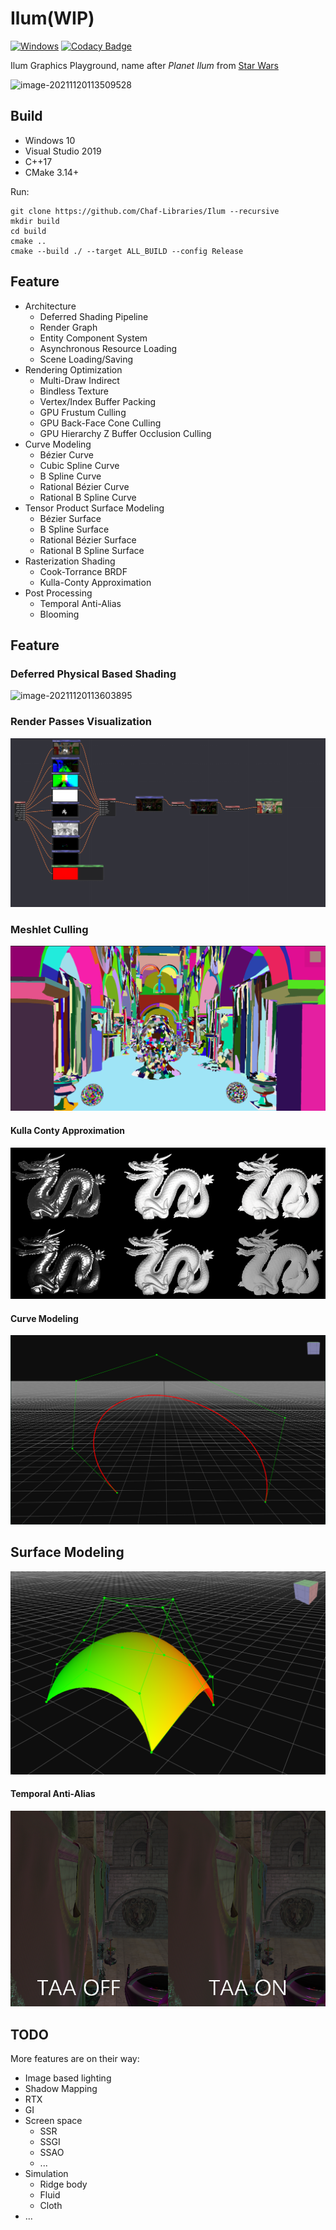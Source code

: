 # Ilum(WIP)

[![Windows](https://github.com/Chaf-Libraries/Ilum/actions/workflows/windows.yml/badge.svg)](https://github.com/Chaf-Libraries/Ilum/actions/workflows/windows.yml) [![Codacy Badge](https://app.codacy.com/project/badge/Grade/b0cb3a2729ee4be783dd5feb2cc67eb6)](https://www.codacy.com/gh/Chaf-Libraries/IlumEngine/dashboard?utm_source=github.com&amp;utm_medium=referral&amp;utm_content=Chaf-Libraries/IlumEngine&amp;utm_campaign=Badge_Grade)

Ilum Graphics Playground, name after *Planet Ilum* from [Star Wars](https://starwars.fandom.com/es/wiki/Ilum)

![image-20211120113509528](README/image-20211120113509528.png)

## Build

* Windows 10
* Visual Studio 2019
* C++17
* CMake 3.14+

Run:

```shell
git clone https://github.com/Chaf-Libraries/Ilum --recursive
mkdir build
cd build
cmake ..
cmake --build ./ --target ALL_BUILD --config Release
```

## Feature

* Architecture
  * Deferred Shading Pipeline
  * Render Graph
  * Entity Component System
  * Asynchronous Resource Loading
  * Scene Loading/Saving
* Rendering Optimization
  * Multi-Draw Indirect
  * Bindless Texture
  * Vertex/Index Buffer Packing
  * GPU Frustum Culling
  * GPU Back-Face Cone Culling
  * GPU Hierarchy Z Buffer Occlusion Culling
* Curve Modeling
  * Bézier Curve
  * Cubic Spline Curve
  * B Spline Curve
  * Rational Bézier Curve
  * Rational B Spline Curve
* Tensor Product Surface Modeling
  * Bézier Surface
  * B Spline Surface
  * Rational Bézier Surface
  * Rational B Spline Surface
* Rasterization Shading
  * Cook-Torrance BRDF
  * Kulla-Conty Approximation
* Post Processing
  * Temporal Anti-Alias
  * Blooming


## Feature

### Deferred Physical Based Shading

![image-20211120113603895](README/image-20211120113603895.png)

### Render Passes Visualization

![image-20211120113259237](README/image-20211120113259237.png)

### Meshlet Culling

![image-20211130105935862](README/image-20211130105935862.png)

#### Kulla Conty Approximation

![image-20211231141039926](README/image-20211231141039926.png)

#### Curve Modeling

![image-20220108150839809](README/image-20220108150839809.png)

## Surface Modeling

![image-20220108151149909](README/image-20220108151149909.png)

#### Temporal Anti-Alias

![image-20220110234059973](README/image-20220110234059973.png)

## TODO

More features are on their way:

* Image based lighting
* Shadow Mapping
* RTX
* GI
* Screen space
  * SSR
  * SSGI
  * SSAO
  * ...
* Simulation
  * Ridge body
  * Fluid
  * Cloth
* ...
